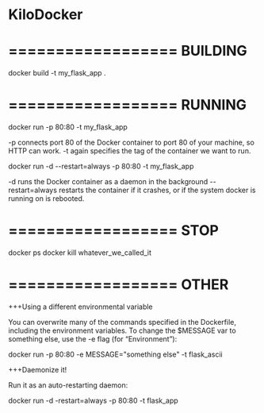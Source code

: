 # KiloDocker

==================
BUILDING
==================

docker build -t my_flask_app .


==================
RUNNING
==================

docker run -p 80:80 -t my_flask_app

-p connects port 80 of the Docker container to port 80 of your machine, so HTTP can work.
-t again specifies the tag of the container we want to run.


docker run -d --restart=always -p 80:80 -t my_flask_app

-d runs the Docker container as a daemon in the background
--restart=always restarts the container if it crashes, or if the system docker is running on is rebooted.

==================
STOP
==================

docker ps
docker kill whatever_we_called_it


==================
OTHER
==================

+++Using a different environmental variable


You can overwrite many of the commands specified in the Dockerfile, including the environment variables. To change the $MESSAGE var to something else, use the -e flag (for “Environment”):

docker run -p 80:80 -e MESSAGE="something else" -t flask_ascii


+++Daemonize it!

Run it as an auto-restarting daemon:

docker run -d -restart=always -p 80:80 -t flask_app
